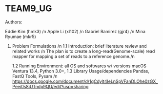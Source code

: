 # TEAM9_UG
Authors:

Eddie Kim (hmk3) /n Apple Li (xl102) /n Gabriel Ramirez (gjr4) /n Mina Ryumae (mkr5)

1. Problem Formulations /n
   1.1 Introduction: brief literature review and related works /n
       The plan is to create a long-read(Genome-scale) read mapper for mapping a set of reads to a reference genome./n
                      
   1.2 Running Environment: all OS and softwares w/ versions 
       macOS Ventura 13.4, Python 3.0+, 
   1.3 Library Usage/dependencies 
       Pandas, FastQ Tools, Pysam
   /n 
https://docs.google.com/document/d/1gCdylt4IeLnSpVFanDLOhe0zGX_Peei0s8iUTndp9QU/edit?usp=sharing
